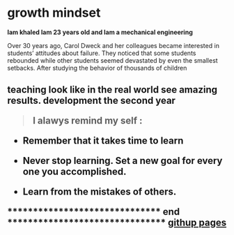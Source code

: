 # growth mindset

**Iam khaled Iam 23 years old and Iam a mechanical engineering**

Over 30 years ago, Carol Dweck and her colleagues became interested in students’ attitudes about failure. They noticed that some students rebounded while other students seemed devastated by even the smallest setbacks. After studying the behavior of thousands of children

<h2> teaching look like in the real world
see amazing results.
development the second year<br>

> I alawys remind my self :

- Remember that it takes time to learn

- Never stop learning. Set a new goal for every one you accomplished.

- Learn from the mistakes of others.


****************************** end *******************************
[githup pages](https://pages.github.com)
